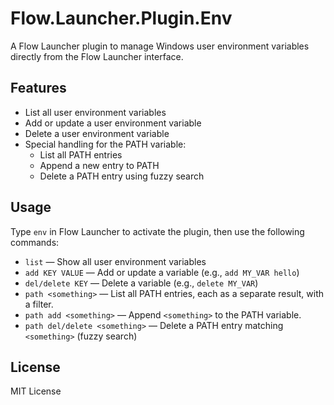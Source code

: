 # Flow.Launcher.Plugin.Env

A Flow Launcher plugin to manage Windows user environment variables directly from the Flow Launcher interface.

## Features
- List all user environment variables
- Add or update a user environment variable
- Delete a user environment variable
- Special handling for the PATH variable:
  - List all PATH entries
  - Append a new entry to PATH
  - Delete a PATH entry using fuzzy search

## Usage
Type `env` in Flow Launcher to activate the plugin, then use the following commands:

- `list` — Show all user environment variables
- `add KEY VALUE` — Add or update a variable (e.g., `add MY_VAR hello`)
- `del/delete KEY` — Delete a variable (e.g., `delete MY_VAR`)
- `path <something>` — List all PATH entries, each as a separate result, with a filter.
- `path add <something>` — Append `<something>` to the PATH variable.
- `path del/delete <something>` — Delete a PATH entry matching `<something>` (fuzzy search)

## License
MIT License
